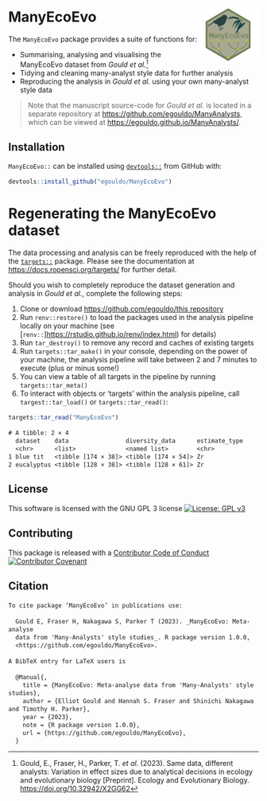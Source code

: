 
# ManyEcoEvo <img src="man/figures/ManyEcoEvoHex.jpg" align="right" width="120"/>

The `ManyEcoEvo` package provides a suite of functions for:

- Summarising, analysing and visualising the ManyEcoEvo dataset from
  *Gould et al.*[^1]
- Tidying and cleaning many-analyst style data for further analysis
- Reproducing the analysis in *Gould et al.* using your own many-analyst
  style data

> Note that the manuscript source-code for *Gould et al.* is located in
> a separate repository at <https://github.com/egouldo/ManyAnalysts>,
> which can be viewed at <https://egouldo.github.io/ManyAnalysts/>.

## Installation

`ManyEcoEvo::` can be installed using
[`devtools::`](https://devtools.r-lib.org) from GitHub with:

``` r
devtools::install_github("egouldo/ManyEcoEvo")
```

# Regenerating the ManyEcoEvo dataset

The data processing and analysis can be freely reproduced with the help
of the [`targets::`](https://github.com/ropensci/targets) package.
Please see the documentation at <https://docs.ropensci.org/targets/> for
further detail.

Should you wish to completely reproduce the dataset generation and
analysis in *Gould et al.*, complete the following steps:

1.  Clone or download [https://github.com/egouldo/this
    repository](https://github.com/egouldo/ManyEcoEvo)
2.  Run `renv::restore()` to load the packages used in the analysis
    pipeline locally on your machine (see
    \[`renv::`\]https://rstudio.github.io/renv/index.html) for details)
3.  Run `tar_destroy()` to remove any record and caches of existing
    targets
4.  Run `targets::tar_make()` in your console, depending on the power of
    your machine, the analysis pipeline will take between 2 and 7
    minutes to execute (plus or minus some!)
5.  You can view a table of all targets in the pipeline by running
    `targets::tar_meta()`
6.  To interact with objects or ‘targets’ within the analysis pipeline,
    call `targest::tar_load()` or `targets::tar_read()`:

``` r
targets::tar_read("ManyEcoEvo")
```

    # A tibble: 2 × 4
      dataset    data                diversity_data      estimate_type
      <chr>      <list>              <named list>        <chr>        
    1 blue tit   <tibble [174 × 38]> <tibble [174 × 54]> Zr           
    2 eucalyptus <tibble [128 × 38]> <tibble [128 × 61]> Zr           

## License

This software is licensed with the GNU GPL 3 license [![License: GPL
v3](https://img.shields.io/badge/License-GPLv3-blue.svg)](https://www.gnu.org/licenses/gpl-3.0)

## Contributing

This package is released with a [Contributor Code of
Conduct](https://github.com/egouldo/ManyEcoEvo/blob/aa2b9dcb6462f35ce873418e0b9c9697cf0b2f24/CODE_OF_CONDUCT.md)
[![Contributor
Covenant](https://img.shields.io/badge/Contributor%20Covenant-2.1-4baaaa.svg)](code_of_conduct.md)

## Citation

    To cite package ‘ManyEcoEvo’ in publications use:

      Gould E, Fraser H, Nakagawa S, Parker T (2023). _ManyEcoEvo: Meta-analyse
      data from 'Many-Analysts' style studies_. R package version 1.0.0,
      <https://github.com/egouldo/ManyEcoEvo>.

    A BibTeX entry for LaTeX users is

      @Manual{,
        title = {ManyEcoEvo: Meta-analyse data from 'Many-Analysts' style studies},
        author = {Elliot Gould and Hannah S. Fraser and Shinichi Nakagawa and Timothy H. Parker},
        year = {2023},
        note = {R package version 1.0.0},
        url = {https://github.com/egouldo/ManyEcoEvo},
      }

[^1]: Gould, E., Fraser, H., Parker, T. *et al.* (2023). Same data,
    different analysts: Variation in effect sizes due to analytical
    decisions in ecology and evolutionary biology \[Preprint\]. Ecology
    and Evolutionary Biology. https://doi.org/10.32942/X2GG62
